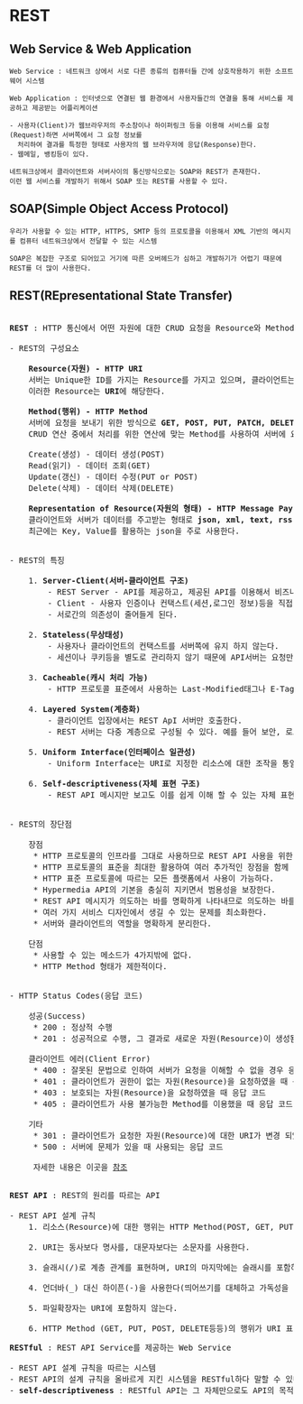 # REST
## Web Service & Web Application
```
Web Service : 네트워크 상에서 서로 다른 종류의 컴퓨터들 간에 상호작용하기 위한 소프트웨어 시스템

Web Application : 인터넷으로 연결된 웹 환경에서 사용자들간의 연결을 통해 서비스를 제공하고 제공받는 어플리케이션
 
- 사용자(Client)가 웹브라우저의 주소창이나 하이퍼링크 등을 이용해 서비스를 요청(Request)하면 서버쪽에서 그 요청 정보를
  처리하여 결과를 특정한 형태로 사용자의 웹 브라우저에 응답(Response)한다.
- 웹메일, 뱅킹등이 있다.

네트워크상에서 클라이언트와 서버사이의 통신방식으로는 SOAP와 REST가 존재한다.
이런 웹 서비스를 개발하기 위해서 SOAP 또는 REST를 사용할 수 있다.
```
## SOAP(Simple Object Access Protocol)
```
우리가 사용할 수 있는 HTTP, HTTPS, SMTP 등의 프로토콜을 이용해서 XML 기반의 메시지를 컴퓨터 네트워크상에서 전달할 수 있는 시스템

SOAP은 복잡한 구조로 되어있고 거기에 따른 오버헤드가 심하고 개발하기가 어렵기 때문에 REST를 더 많이 사용한다.
```
## REST(REpresentational State Transfer)
<pre>

<b>REST</b> : HTTP 통신에서 어떤 자원에 대한 CRUD 요청을 Resource와 Method로 표현하여 특정한 형태(json, xml)로 전달하는 방식

- REST의 구성요소

    <b>Resource(자원) - HTTP URI</b>
    서버는 Unique한 ID를 가지는 Resource를 가지고 있으며, 클라이언트는 이러한 Resource에 요청을 보낸다.
    이러한 Resource는 <b>URI</b>에 해당한다.

    <b>Method(행위) - HTTP Method</b>
    서버에 요청을 보내기 위한 방식으로 <b>GET, POST, PUT, PATCH, DELETE</b>가 있다.
    CRUD 연산 중에서 처리를 위한 연산에 맞는 Method를 사용하여 서버에 요청을 보내야 한다.

    Create(생성) - 데이터 생성(POST)
    Read(읽기) - 데이터 조회(GET)
    Update(갱신) - 데이터 수정(PUT or POST)
    Delete(삭제) - 데이터 삭제(DELETE)

    <b>Representation of Resource(자원의 형태) - HTTP Message Pay Load</b>
    클라이언트와 서버가 데이터를 주고받는 형태로 <b>json, xml, text, rss</b> 등이 있다.
    최근에는 Key, Value를 활용하는 json을 주로 사용한다.


- REST의 특징

    1. <b>Server-Client(서버-클라이언트 구조)</b>
        - REST Server - API를 제공하고, 제공된 API를 이용해서 비즈니스 로직 처리 및 저장을 책임진다.
        - Client - 사용자 인증이나 컨택스트(세션,로그인 정보)등을 직접 관리하고 책임진다.
        - 서로간의 의존성이 줄어들게 된다.

    2. <b>Stateless(무상태성)</b>
        - 사용자나 클라이언트의 컨택스트를 서버쪽에 유지 하지 않는다.
        - 세션이나 쿠키등을 별도로 관리하지 않기 때문에 API서버는 요청만을 들어오는 메시지로만 처리하기 때문에 구현이 단순하다.

    3. <b>Cacheable(캐시 처리 가능)</b>
        - HTTP 프로토콜 표준에서 사용하는 Last-Modified태그나 E-Tag를 이용하면 캐싱 구현이 가능하다.

    4. <b>Layered System(계층화)</b>
        - 클라이언트 입장에서는 REST ApI 서버만 호출한다.
        - REST 서버는 다중 계층으로 구성될 수 있다. 예를 들어 보안, 로드 밸런싱, 암호화, 사용자 인증등등 추가하여 구조상의 유연성을 줄 수 있다.

    5. <b>Uniform Interface(인터페이스 일관성)</b>
        - Uniform Interface는 URI로 지정한 리소스에 대한 조작을 통일되고 한정적인 인터페이스로 수행하는 아키텍처 스타일

    6. <b>Self-descriptiveness(자체 표현 구조)</b>
        - REST API 메시지만 보고도 이를 쉽게 이해 할 수 있는 자체 표현 구조로 되어 있다.


- REST의 장단점

    장점
     * HTTP 프로토콜의 인프라를 그대로 사용하므로 REST API 사용을 위한 별도의 인프라를 구출할 필요가 없다.
     * HTTP 프로토콜의 표준을 최대한 활용하여 여러 추가적인 장점을 함께 가져갈 수 있게 해 준다.
     * HTTP 표준 프로토콜에 따르는 모든 플랫폼에서 사용이 가능하다.
     * Hypermedia API의 기본을 충실히 지키면서 범용성을 보장한다.
     * REST API 메시지가 의도하는 바를 명확하게 나타내므로 의도하는 바를 쉽게 파악할 수 있다.
     * 여러 가지 서비스 디자인에서 생길 수 있는 문제를 최소화한다.
     * 서버와 클라이언트의 역할을 명확하게 분리한다.

    단점
     * 사용할 수 있는 메소드가 4가지밖에 없다.
     * HTTP Method 형태가 제한적이다.


- HTTP Status Codes(응답 코드)
    
    성공(Success)
     * 200 : 정상적 수행
     * 201 : 성공적으로 수행, 그 결과로 새로운 자원(Resource)이 생성됨

    클라이언트 에러(Client Error)
     * 400 : 잘못된 문법으로 인하여 서버가 요청을 이해할 수 없을 경우 응답 코드 
     * 401 : 클라이언트가 권한이 없는 자원(Resource)을 요청하였을 때 응답 코드
     * 403 : 보호되는 자원(Resource)을 요청하였을 때 응답 코드
     * 405 : 클라이언트가 사용 불가능한 Method를 이용했을 때 응답 코드(예를 들어, 어떤 API에서 리소스를 삭제하는 것은 금지할 수 있다)

    기타
     * 301 : 클라이언트가 요청한 자원(Resource)에 대한 URI가 변경 되었을 때 응답 코드
     * 500 : 서버에 문제가 있을 때 사용되는 응답 코드

     자세한 내용은 이곳을 <a href="https://brunch.co.kr/@leedongins/65">참조</a> 

</pre>
<pre>
<b>REST API</b> : REST의 원리를 따르는 API

- REST API 설계 규칙
    1. 리소스(Resource)에 대한 행위는 HTTP Method(POST, GET, PUT, DELETE)로 표현해야한다.

    2. URI는 동사보다 명사를, 대문자보다는 소문자를 사용한다.

    3. 슬래시(/)로 계층 관계를 표현하며, URI의 마지막에는 슬래시를 포함하지 않는다.

    4. 언더바(_) 대신 하이픈(-)을 사용한다(띄어쓰기를 대체하고 가독성을 높일 수 있다)

    5. 파일확장자는 URI에 포함하지 않는다.

    6. HTTP Method (GET, PUT, POST, DELETE등등)의 행위가 URI 표현으로 들어가서는 안된다.
</pre>
<pre>
<b>RESTful</b> : REST API Service를 제공하는 Web Service

- REST API 설계 규칙을 따르는 시스템
- REST API의 설계 규칙을 올바르게 지킨 시스템을 RESTful하다 말할 수 있다.
- <b>self-descriptiveness</b> : RESTful API는 그 자체만으로도 API의 목적이 무엇인지 쉽게 알 수 있습니다.
</pre>